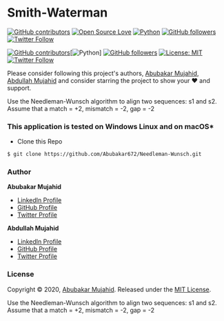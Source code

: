 # Smith-Waterman


[![GitHub contributors](https://img.shields.io/badge/contributions-welcome-brightgreen.svg?style=flat)](https://github.com/abdullahmujahidali/Needleman-Wunsch/pulls)
[![Open Source Love](https://badges.frapsoft.com/os/v1/open-source.png?v=103)](https://opensource.com/users/abdullahmujahidali)
[![Python](https://img.shields.io/badge/Made%20with-Python-1f425f.svg)](https://www.python.org/)
[![GitHub followers](https://img.shields.io/github/followers/abdullahmujahidali.svg?style=social&label=Follow)](https://github.com/abdullahmujahidali)
[![Twitter Follow](https://img.shields.io/twitter/follow/abdulladgaf.svg?style=social)](https://twitter.com/abdulladgaf)

[![GitHub contributors](https://img.shields.io/badge/contributions-welcome-brightgreen.svg?style=flat)](https://github.com/abdullahmujahidali/Needleman-Wunsch/pulls)[![Python](https://img.shields.io/badge/Made%20with-Python-1f425f.svg)]
[![GitHub followers](https://img.shields.io/github/followers/Abubakar672.svg?style=social&label=Follow)](https://github.com/Abubakar672)
[![License: MIT](https://img.shields.io/badge/License-MIT-yellow.svg)](https://github.com/Abubakar/Needleman-Wunsch-/blob/master/LICENSE)
[![Twitter Follow](https://img.shields.io/twitter/follow/abubakar_672.svg?style=social)](https://twitter.com/abubakar_672)




Please consider following this project's authors, [Abubakar Mujahid](https://github.com/Abubakar672), [Abdullah Mujahid](https://github.com/abdullahmujahidali)  and consider starring the project to show your :heart: and support.



Use the Needleman-Wunsch algorithm to align two sequences: s1 and s2. Assume that a match = +2, mismatch = -2, gap = -2


### This application is tested on Windows Linux and on macOS*

* Clone this Repo
```bash
$ git clone https://github.com/Abubakar672/Needleman-Wunsch.git
```

### Author


**Abubakar Mujahid**

* [LinkedIn Profile](https://www.linkedin.com/in/abubakar-m-747940103/)
* [GitHub Profile](https://github.com/Abubakar672)
* [Twitter Profile](https://twitter.com/abubakar_672)


**Abdullah Mujahid**

* [LinkedIn Profile](https://https://www.linkedin.com/in/abdullah-mujahid-211849186/)
* [GitHub Profile](https://github.com/abdullahmujahidali)
* [Twitter Profile](https://twitter.com/abdulladgaf)

### License

Copyright © 2020, [Abubakar Mujahid](https://github.com/Abubakar672).
Released under the [MIT License](LICENSE).

Use the Needleman-Wunsch algorithm to align two sequences: s1 and s2. Assume that a match = +2, mismatch = -2, gap = -2
